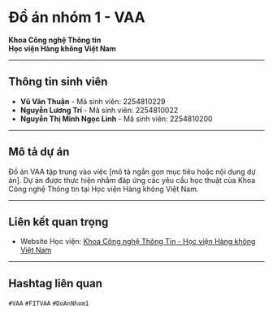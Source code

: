 # Đồ án nhóm 1 - VAA  
**Khoa Công nghệ Thông tin**  
**Học viện Hàng không Việt Nam**  

---

## Thông tin sinh viên
- **Vũ Văn Thuận** - Mã sinh viên: 2254810229  
- **Nguyễn Lương Trí** - Mã sinh viên: 2254810022  
- **Nguyễn Thị Minh Ngọc Linh** - Mã sinh viên: 2254810200  

---

## Mô tả dự án
Đồ án VAA tập trung vào việc [mô tả ngắn gọn mục tiêu hoặc nội dung dự án]. Dự án được thực hiện nhằm đáp ứng các yêu cầu học thuật của Khoa Công nghệ Thông tin tại Học viện Hàng không Việt Nam.

---

## Liên kết quan trọng
- Website Học viện: [Khoa Công nghệ Thông Tin - Học viện Hàng không Việt Nam](https://fitvaa.edu.vn/Public/Student/ViewCate/Khoa_Cong_Nghe_Thong_Tin_Hoc_Vien_Hang_khong_Viet_Nam/KHF@5893.VAA)  

---

## Hashtag liên quan
`#VAA` `#FITVAA` `#DoAnNhom1`  
